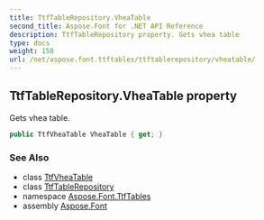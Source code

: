 ```yaml
---
title: TtfTableRepository.VheaTable
second_title: Aspose.Font for .NET API Reference
description: TtfTableRepository property. Gets vhea table
type: docs
weight: 150
url: /net/aspose.font.ttftables/ttftablerepository/vheatable/
---
```

## TtfTableRepository.VheaTable property

Gets vhea table.

```csharp
public TtfVheaTable VheaTable { get; }
```

### See Also

* class [TtfVheaTable](../../ttfvheatable/)
* class [TtfTableRepository](../)
* namespace [Aspose.Font.TtfTables](../../ttftablerepository/)
* assembly [Aspose.Font](../../../)



